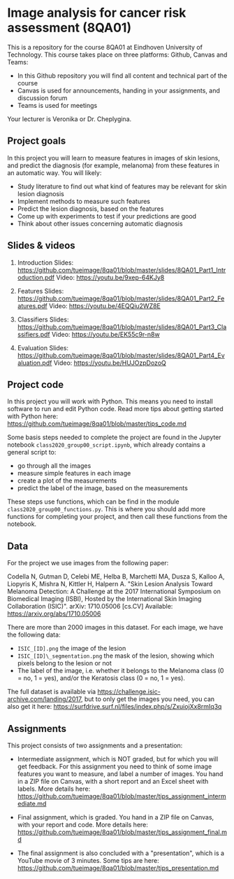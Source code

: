 # Image analysis for cancer risk assessment (8QA01)

This is a repository for the course 8QA01 at Eindhoven University of Technology. This course takes place on three platforms: Github, Canvas and Teams:

* In this Github repository you will find all content and technical part of the course
* Canvas is used for announcements, handing in your assignments, and discussion forum
* Teams is used for meetings 

Your lecturer is Veronika or Dr. Cheplygina. 

## Project goals

In this project you will learn to measure features in images of skin lesions, and predict the diagnosis (for example, melanoma) from these features in an automatic way. You will likely:
* Study literature to find out what kind of features may be relevant for skin lesion diagnosis
* Implement methods to measure such features
* Predict the lesion diagnosis, based on the features
* Come up with experiments to test if your predictions are good
* Think about other issues concerning automatic diagnosis

## Slides & videos

1. Introduction
Slides: https://github.com/tueimage/8qa01/blob/master/slides/8QA01_Part1_Introduction.pdf
Video: https://youtu.be/9xep-64KJy8 

2. Features
Slides: https://github.com/tueimage/8qa01/blob/master/slides/8QA01_Part2_Features.pdf
Video: https://youtu.be/4EQQiu2WZ8E

3. Classifiers
Slides: https://github.com/tueimage/8qa01/blob/master/slides/8QA01_Part3_Classifiers.pdf
Video: https://youtu.be/EK55c9r-n8w

4. Evaluation
Slides: https://github.com/tueimage/8qa01/blob/master/slides/8QA01_Part4_Evaluation.pdf
Video: https://youtu.be/HUJOzpDozoQ


## Project code

In this project you will work with Python. This means you need to install software to run and edit Python code. Read more tips about getting started with Python here: https://github.com/tueimage/8qa01/blob/master/tips_code.md 

Some basis steps needed to complete the project are found in the Jupyter notebook `class2020_group00_script.ipynb`, which already contains a general script to: 

* go through all the images
* measure simple features in each image
* create a plot of the measurements
* predict the label of the image, based on the measurements

These steps use functions, which can be find in the module `class2020_group00_functions.py`. This is where you should add more functions for completing your project, and then call these functions from the notebook. 

## Data

For the project we use images from the following paper:

Codella N, Gutman D, Celebi ME, Helba B, Marchetti MA, Dusza S, Kalloo A, Liopyris K, Mishra N, Kittler H, Halpern A. "Skin Lesion Analysis Toward Melanoma Detection: A Challenge at the 2017 International Symposium on Biomedical Imaging (ISBI), Hosted by the International Skin Imaging Collaboration (ISIC)". arXiv: 1710.05006 [cs.CV] Available: https://arxiv.org/abs/1710.05006


There are more than 2000 images in this dataset. For each image, we have the following data:

*	`ISIC_[ID].png` the image of the lesion
*	`ISIC_[ID]\_segmentation.png` the mask of the lesion, showing which pixels belong to the lesion or not
* The label of the image, i.e. whether it belongs to the Melanoma class (0 = no, 1 = yes), and/or the Keratosis class (0 = no, 1 = yes). 

The full dataset is available via https://challenge.isic-archive.com/landing/2017, but to only get the images you need, you can also get it here: https://surfdrive.surf.nl/files/index.php/s/ZxuiojXx8rmIq3q 


## Assignments

This project consists of two assignments and a presentation:

* Intermediate assignment, which is NOT graded, but for which you will get feedback. For this assignment you need to think of some image features you want to measure, and label a number of images. You hand in a ZIP file on Canvas, with a short report and an Excel sheet with labels. More details here: https://github.com/tueimage/8qa01/blob/master/tips_assignment_intermediate.md

* Final assignment, which is graded. You hand in a ZIP file on Canvas, with your report and code. More details here: https://github.com/tueimage/8qa01/blob/master/tips_assignment_final.md

* The final assignment is also concluded with a "presentation", which is a YouTube movie of 3 minutes. Some tips are here: https://github.com/tueimage/8qa01/blob/master/tips_presentation.md

